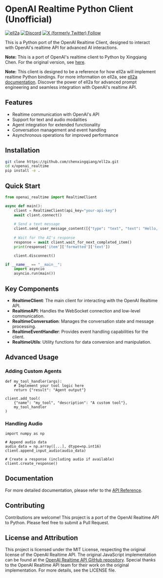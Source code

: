# OpenAI Realtime Python Client (Unofficial) 

[![ell2a](https://img.shields.io/badge/ell2a-go)](https://docs.agentbase.space/) [![Discord](https://dcbadge.limes.pink/api/server/vWntgU52Xb?style=flat)](https://discord.gg/vWntgU52Xb) [![X (formerly Twitter) Follow](https://img.shields.io/twitter/follow/wgussml)](https://x.com/wgussml)

This is a Python port of the OpenAI Realtime Client, designed to interact with OpenAI's realtime API for advanced AI interactions.

**Note:** This is a port of OpenAI's realtime client to Python by Xingqiang Chen. For the original version, see [here](https://github.com/openai/openai-realtime-api-beta).

**Note:** This client is designed to be a reference for how ell2a will implement realtime Python bindings. For more information on ell2a, see [ell2a documentation](https://docs.agentbase.space/). Discover the power of ell2a for advanced prompt engineering and seamless integration with OpenAI's realtime API.
## Features

- Realtime communication with OpenAI's API
- Support for text and audio modalities
- Agent integration for extended functionality
- Conversation management and event handling
- Asynchronous operations for improved performance

## Installation
```bash
git clone https://github.com/chenxingqiang/ell2a.git
cd x/openai_realtime
pip install -e .
```
## Quick Start
```python
from openai_realtime import RealtimeClient

async def main():
    client = RealtimeClient(api_key="your-api-key")
    await client.connect()
    
    # Send a text message
    client.send_user_message_content([{"type": "text", "text": "Hello, AI!"}])
    
    # Wait for the AI's response
    response = await client.wait_for_next_completed_item()
    print(response['item']['formatted']['text'])

    client.disconnect()

if __name__ == "__main__":
    import asyncio
    asyncio.run(main())
```

## Key Components
- **RealtimeClient**: The main client for interacting with the OpenAI Realtime API.
- **RealtimeAPI**: Handles the WebSocket connection and low-level communication.
- **RealtimeConversation**: Manages the conversation state and message processing.
- **RealtimeEventHandler**: Provides event handling capabilities for the client.
- **RealtimeUtils**: Utility functions for data conversion and manipulation.

## Advanced Usage
### Adding Custom Agents
```python3
def my_tool_handler(args):
    # Implement your tool logic here
    return {"result": "Agent output"}

client.add_tool(
    {"name": "my_tool", "description": "A custom tool"},
    my_tool_handler
)
```

### Handling Audio
```
import numpy as np

# Append audio data
audio_data = np.array([...], dtype=np.int16)
client.append_input_audio(audio_data)

# Create a response (including audio if available)
client.create_response()
```
## Documentation
For more detailed documentation, please refer to the [API Reference](https://github.com/openai/openai-realtime-api-beta/blob/main/README.md).

## Contributing
Contributions are welcome! This project is a port of the OpenAI Realtime API to Python. Please feel free to submit a Pull Request.

## License and Attribution
This project is licensed under the MIT License, respecting the original license of the OpenAI Realtime API. The original JavaScript implementation can be found at the [OpenAI Realtime API GitHub repository](https://github.com/openai/openai-realtime-api-beta). Special thanks to the OpenAI Realtime API team for their work on the original implementation. For more details, see the LICENSE file.
